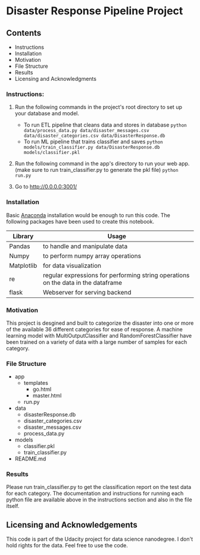 # Disaster Response Pipeline Project

## Contents

* Instructions
* Installation
* Motivation
* File Structure
* Results
* Licensing and Acknowledgments


### Instructions:
1. Run the following commands in the project's root directory to set up your database and model.

    - To run ETL pipeline that cleans data and stores in database
        `python data/process_data.py data/disaster_messages.csv data/disaster_categories.csv data/DisasterResponse.db`
    - To run ML pipeline that trains classifier and saves
        `python models/train_classifier.py data/DisasterResponse.db models/classifier.pkl`

2. Run the following command in the app's directory to run your web app.(make sure to run train_classifier.py to generate the pkl file)
    `python run.py`

3. Go to http://0.0.0.0:3001/

### Installation

Basic [Anaconda](https://www.anaconda.com/) installation would be enough to run this code. The following packages have been used to create this notebook.

| Library | Usage |
| ----------------- | ----------- |
|Pandas|to handle and manipulate data|
| Numpy | to perform numpy array operations |
| Matplotlib | for data visualization |
| re | regular expressions for performing string operations on the data in the dataframe |
| flask | Webserver for serving backend  |

### Motivation

This project is desgined and built to categorize the disaster into one or more of the available 36 different categories for ease of response. A machine learning model with MultiOutputClassifier and RandomForestClassifier have been trained on a variety of data with a large number of samples for each category. 

### File Structure

- app
    - templates
        - go.html
        - master.html
    - run.py
- data
    - disasterResponse.db
    - disaster_categories.csv
    - disaster_messages.csv
    - process_data.py
- models
    - classifier.pkl
    - train_classifier.py
- README.md

### Results

Please run train_classifier.py to get the classification report on the test data for each category. The documentation and instructions for running each python file are available above in the instructions section and also in the file itself.

## Licensing and Acknowledgements
This code is part of the Udacity project for data science nanodegree. I don't hold rights for the data. Feel free to use the code. 